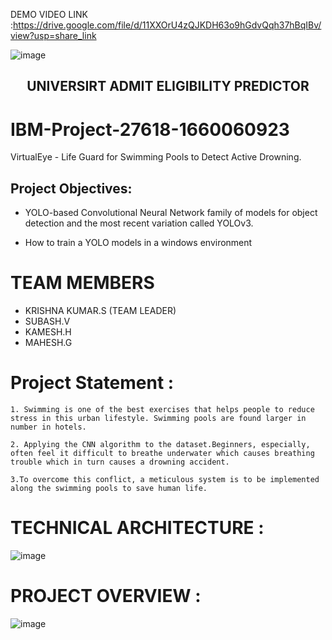 DEMO VIDEO LINK :https://drive.google.com/file/d/11XXOrU4zQJKDH63o9hGdvQqh37hBqIBv/view?usp=share_link

![image](https://user-images.githubusercontent.com/100918407/203213298-2b7a18a5-3ea2-4a27-ae5c-33637cc4caa4.png)
## <center>UNIVERSIRT ADMIT ELIGIBILITY PREDICTOR</center>
# IBM-Project-27618-1660060923
VirtualEye - Life Guard for Swimming Pools to Detect Active Drowning.
## Project Objectives:  

- YOLO-based Convolutional Neural Network family of models for object detection and the most recent variation called YOLOv3.

- How to train a YOLO models in a windows environment
# TEAM MEMBERS
- KRISHNA KUMAR.S (TEAM LEADER)
- SUBASH.V
- KAMESH.H
- MAHESH.G

# Project Statement :

    1. Swimming is one of the best exercises that helps people to reduce stress in this urban lifestyle. Swimming pools are found larger in number in hotels.

    2. Applying the CNN algorithm to the dataset.Beginners, especially, often feel it difficult to breathe underwater which causes breathing trouble which in turn causes a drowning accident.

    3.To overcome this conflict, a meticulous system is to be implemented along the swimming pools to save human life.
    
# TECHNICAL ARCHITECTURE :
![image](https://user-images.githubusercontent.com/100918407/203212474-81d7f0f2-69ee-4c31-8601-03e38de9a38b.png)
# PROJECT OVERVIEW :
![image](https://user-images.githubusercontent.com/100918407/203212662-2407a2ff-8d56-4c38-989c-9dcb04d01473.png)


